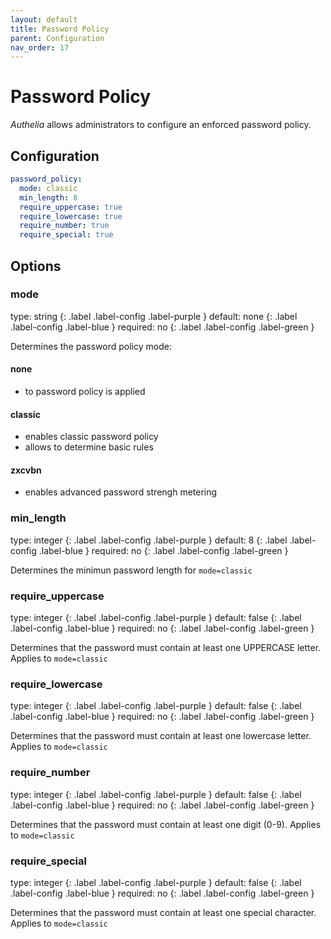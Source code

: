 ```yaml
---
layout: default
title: Password Policy
parent: Configuration
nav_order: 17
---
```


# Password Policy
_Authelia_ allows administrators to configure an enforced password policy.

## Configuration

```yaml
password_policy:
  mode: classic
  min_length: 8
  require_uppercase: true
  require_lowercase: true
  require_number: true
  require_special: true
```

## Options

### mode
<div markdown="1">
type: string
{: .label .label-config .label-purple } 
default: none
{: .label .label-config .label-blue }
required: no
{: .label .label-config .label-green }
</div>

Determines the password policy mode:
#### none
* to password policy is applied
#### classic
* enables classic password policy
* allows to determine basic rules
#### zxcvbn
* enables advanced password strengh metering

### min_length
<div markdown="1">
type: integer
{: .label .label-config .label-purple } 
default: 8
{: .label .label-config .label-blue }
required: no
{: .label .label-config .label-green }
</div>

Determines the minimun password length for `mode=classic`

### require_uppercase
<div markdown="1">
type: integer
{: .label .label-config .label-purple } 
default: false
{: .label .label-config .label-blue }
required: no
{: .label .label-config .label-green }
</div>

Determines that the password must contain at least one UPPERCASE letter.
Applies to  `mode=classic`


### require_lowercase
<div markdown="1">
type: integer
{: .label .label-config .label-purple } 
default: false
{: .label .label-config .label-blue }
required: no
{: .label .label-config .label-green }
</div>

Determines that the password must contain at least one lowercase letter.
Applies to  `mode=classic`

### require_number
<div markdown="1">
type: integer
{: .label .label-config .label-purple } 
default: false
{: .label .label-config .label-blue }
required: no
{: .label .label-config .label-green }
</div>

Determines that the password must contain at least one digit (0-9).
Applies to  `mode=classic`

### require_special
<div markdown="1">
type: integer
{: .label .label-config .label-purple } 
default: false
{: .label .label-config .label-blue }
required: no
{: .label .label-config .label-green }
</div>

Determines that the password must contain at least one special character.
Applies to  `mode=classic`
